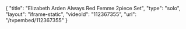 {
    "title": "Elizabeth Arden Always Red Femme 2piece Set",
    "type": "solo",
    "layout": "iframe-static",
    "videoId": "112367355",
    "url": "\/tvpembed\/112367355"
}